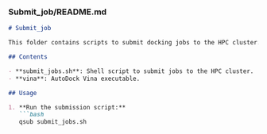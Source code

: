 
### Submit_job/README.md

```markdown
# Submit_job

This folder contains scripts to submit docking jobs to the HPC cluster. These scripts automate the process of submitting multiple jobs.

## Contents

- **submit_jobs.sh**: Shell script to submit jobs to the HPC cluster.
- **vina**: AutoDock Vina executable.

## Usage

1. **Run the submission script:**
   ```bash
   qsub submit_jobs.sh
